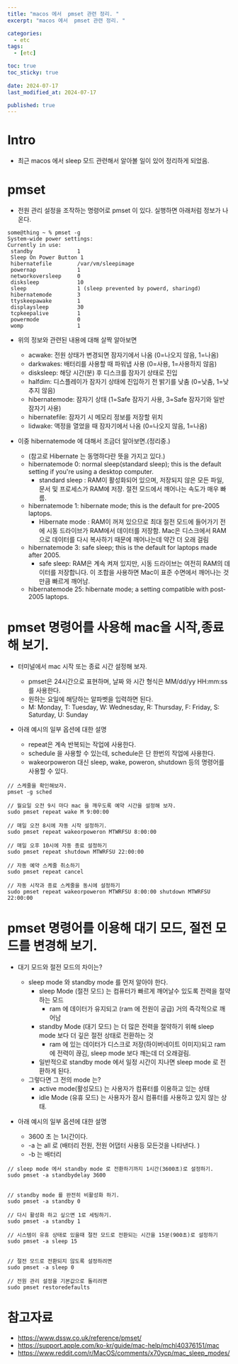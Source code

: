 ```yaml
---
title: "macos 에서  pmset 관련 정리. "
excerpt: "macos 에서  pmset 관련 정리. "

categories:
  - etc
tags:
  - [etc]

toc: true
toc_sticky: true
 
date: 2024-07-17
last_modified_at: 2024-07-17

published: true
---
```


# Intro
* 최근 macos 에서 sleep 모드 관련해서 알아볼 일이 있어 정리하게 되었음.


# pmset 
* 전원 관리 설정을 조작하는 명령어로 pmset 이 있다. 실행하면 아래처럼 정보가 나온다. 

```
some@thing ~ % pmset -g
System-wide power settings:
Currently in use:
 standby              1
 Sleep On Power Button 1
 hibernatefile        /var/vm/sleepimage
 powernap             1
 networkoversleep     0
 disksleep            10
 sleep                1 (sleep prevented by powerd, sharingd)
 hibernatemode        3
 ttyskeepawake        1
 displaysleep         30
 tcpkeepalive         1
 powermode            0
 womp                 1
```

* 위의 정보와 관련된 내용에 대해 살짝 알아보면
	* acwake: 전원 상태가 변경되면 잠자기에서 나옴 (0=나오지 않음, 1=나옴)
	* darkwakes: 배터리를 사용할 때 파워냅 사용 (0=사용, 1=사용하지 않음)
	* disksleep: 해당 시간(분) 후 디스크를 잠자기 상태로 진입
	* halfdim: 디스플레이가 잠자기 상태에 진입하기 전 밝기를 낮춤 (0=낮춤, 1=낮추지 않음)
	* hibernatemode: 잠자기 상태 (1=Safe 잠자기 사용, 3=Safe 잠자기와 일반 잠자기 사용)
	* hibernatefile: 잠자기 시 메모리 정보를 저장할 위치
	* lidwake: 액정을 열었을 때 잠자기에서 나옴 (0=나오지 않음, 1=나옴)

* 이중 hibernatemode 에 대해서 조금더 알아보면.(정리중.)
	* (참고로 Hibernate 는 동명하다란 뜻을 가지고 있다.)
	* hibernatemode 0: normal sleep(standard sleep); this is the default setting if you're using a desktop computer.
		* standard sleep : RAM이 활성화되어 있으며, 저장되지 않은 모든 파일, 문서 및 프로세스가 RAM에 저장. 절전 모드에서 깨어나는 속도가 매우 빠름.
	* hibernatemode 1: hibernate mode; this is the default for pre-2005 laptops.
		* Hibernate mode : RAM이 꺼져 있으므로 최대 절전 모드에 들어가기 전에 시동 드라이브가 RAM에서 데이터를 저장함. Mac은 디스크에서 RAM으로 데이터를 다시 복사하기 때문에 깨어나는데 약간 더 오래 걸림
	* hibernatemode 3: safe sleep; this is the default for laptops made after 2005.
		* safe sleep: RAM은 계속 켜져 있지만, 시동 드라이브는 여전히 RAM의 데이터를 저장합니다. 이 조합을 사용하면 Mac이 표준 수면에서 깨어나는 것만큼 빠르게 깨어남.
	* hibernatemode 25: hibernate mode; a setting compatible with post-2005 laptops.


# pmset 명령어를 사용해 mac을 시작,종료해 보기. 
* 터미널에서 mac 시작 또는 종료 시간 설정해 보자.
	* pmset은 24시간으로 표현하며, 날짜 와 시간 형식은 MM/dd/yy HH:mm:ss 를 사용한다.
	* 원하는 요일에 해당하는 알파벳을 입력하면 된다.
	* M: Monday, T: Tuesday, W: Wednesday, R: Thursday, F: Friday, S: Saturday, U: Sunday

* 아래 예시의 일부 옵션에 대한 설명
	* repeat은 계속 반복되는 작업에 사용한다.
	* schedule 을 사용할 수 있는데, schedule은 단 한번의 작업에 사용한다.
	* wakeorpoweron 대신 sleep, wake, poweron, shutdown 등의 명령어를 사용할 수 있다.


```
// 스케줄을 확인해보자.
pmset -g sched

// 월요일 오전 9시 마다 mac 을 깨우도록 예약 시간을 설정해 보자. 
sudo pmset repeat wake M 9:00:00

// 매일 오전 8시에 자동 시작 설정하기.
sudo pmset repeat wakeorpoweron MTWRFSU 8:00:00

// 매일 오후 10시에 자동 종료 설정하기
sudo pmset repeat shutdown MTWRFSU 22:00:00

// 자동 예약 스케줄 취소하기
sudo pmset repeat cancel

// 자동 시작과 종료 스케줄을 동시에 설정하기 
sudo pmset repeat wakeorpoweron MTWRFSU 8:00:00 shutdown MTWRFSU 22:00:00

```


# pmset 명령어를 이용해 대기 모드, 절전 모드를 변경해 보기.
* 대기 모드와 절전 모드의 차이는?
	* sleep mode 와 standby mode 를 먼저 알아야 한다.
		* sleep Mode (절전 모드) 는 컴퓨터가 빠르게 깨어날수 있도록 전력을 절약하는 모드
			* ram 에 데이터가 유지되고 (ram 에 전원이 공급) 거의 즉각적으로 깨어남
		* standby Mode (대기 모드) 는 더 많은 전력을 절약하기 위해 sleep mode 보다 더 깊은 절전 상태로 전환하는 것
			* ram 에 있는 데이터가 디스크로 저장(하이버네이트 이미지)되고 ram 에 전력이 끊김, sleep mode 보다 깨는데 더 오래걸림.
		* 일반적으로 standby mode 에서 일정 시간이 지나면 sleep mode 로 전환하게 된다. 
	* 그렇다면 그 전의 mode 는?
		* active mode(활성모드) 는 사용자가 컴퓨터를 이용하고 있는 상태
		* idle Mode (유휴 모드) 는 사용자가 잠시 컴퓨터를 사용하고 있지 않는 상태.

* 아래 예시의 일부 옵션에 대한 설명
	* 3600 초 는 1시간이다.
	* -a 는 all 로 (배터리 전원, 전원 어댑터 사용등 모든것을 나타낸다. )
	* -b 는 배터리

```
// sleep mode 에서 standby mode 로 전환하기까지 1시간(3600초)로 설정하기.
sudo pmset -a standbydelay 3600


// standby mode 를 완전히 비활성화 하기.
sudo pmset -a standby 0

// 다시 활성화 하고 싶으면 1로 세팅하기.
sudo pmset -a standby 1

// 시스템이 유휴 상태로 있을때 절전 모드로 전환되는 시간을 15분(900초)로 설정하기
sudo pmset -a sleep 15


// 절전 모드로 전환되지 않도록 설정하려면 
sudo pmset -a sleep 0

// 전원 관리 설정을 기본값으로 돌리려면
sudo pmset restoredefaults

```




# 참고자료
* https://www.dssw.co.uk/reference/pmset/
* https://support.apple.com/ko-kr/guide/mac-help/mchl40376151/mac
* https://www.reddit.com/r/MacOS/comments/x70ycp/mac_sleep_modes/



